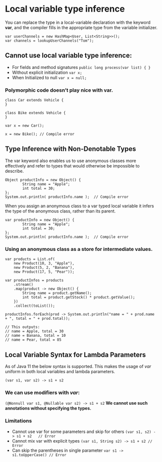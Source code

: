 # Local variable type inference
You can replace the type in a local-variable declaration with the keyword __var__, and the compiler fills in the appropriate type from the variable initializer.
```
var userChannels = new HashMap<User, List<String>>();
var channels = lookupUserChannels("Tom");
```

## Cannot use local variable type inference:
* For fields and method signatures `public long process(var list) { }`
* Without explicit initialization `var x;`
* When Initialized to null `var x = null;`

### Polymorphic code doesn’t play nice with var.
```
class Car extends Vehicle {
}

class Bike extends Vehicle {
}

var x = new Car();  

x = new Bike(); // Compile error

```

## Type Inference with Non-Denotable Types

The var keyword also enables us to use anonymous classes more effectively and refer to types that would otherwise be impossible to describe.
```
Object productInfo = new Object() {
        String name = "Apple";
        int total = 30;
};
System.out.println( productInfo.name );  // Compile error
```

When you assign an anonymous class to a var typed local variable it infers the type of the anonymous class, rather than its parent.
```
var productInfo = new Object() {
        String name = "Apple";
        int total = 30;
};
System.out.println( productInfo.name );  // Compile error
```

### Using an anonymous class as a store for intermediate values. 

```
var products = List.of(
    new Product(10, 3, "Apple"),
    new Product(5, 2, "Banana"),
    new Product(17, 5, "Pear"));
    
var productInfos = products
    .stream()
    .map(product -> new Object() {
        String name = product.getName();
        int total = product.getStock() * product.getValue();
    })
    .collect(toList());
    
productInfos.forEach(prod -> System.out.println("name = " + prod.name + ", total = " + prod.total));

// This outputs:
// name = Apple, total = 30
// name = Banana, total = 10
// name = Pear, total = 85
```

## Local Variable Syntax for Lambda Parameters
As of Java 11 the below syntax is supported. This makes the usage of _var_ uniform in both local variables and lambda parameters.

`(var s1, var s2) -> s1 + s2`

### We can use modifiers with _var_:
`(@Nonnull var s1, @Nullable var s2) -> s1 + s2`
__We cannot use such annotations without specifying the types.__

### Limitations
* Cannot use var for some parameters and skip for others `(var s1, s2) -> s1 + s2   // Error`   
* Cannot mix var with explicit types `(var s1, String s2) -> s1 + s2 // Error`
* Can skip the parentheses in single parameter `var s1 -> s1.toUpperCase() // Error`


